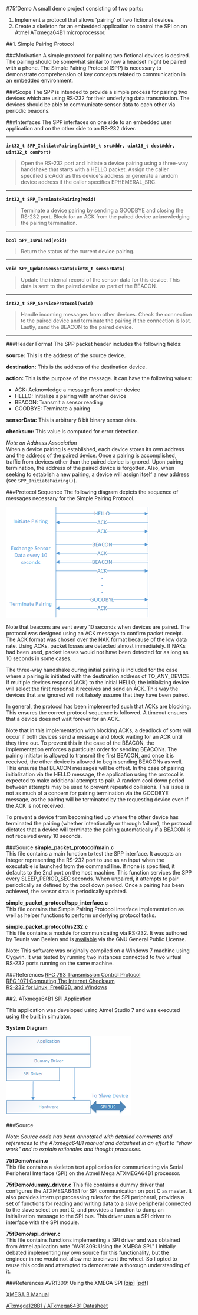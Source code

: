 #75fDemo
A small demo project consisting of two parts:  
1. Implement a protocol that allows 'pairing' of two fictional devices.  
2. Create a skeleton for an embedded application to control the SPI on an Atmel ATxmega64B1 microprocessor.

##1. Simple Pairing Protocol

###Motivation
A simple protocol for pairing two fictional devices is desired. The pairing should be somewhat similar to how a headset might be paired with a phone. The Simple Pairing Protocol (SPP) is necessary to demonstrate comprehension of key concepts related to communication in an embedded environment.

###Scope
The SPP is intended to provide a simple process for pairing two devices which are using RS-232 for their underlying data transmission. The devices should be able to communicate sensor data to each other via periodic beacons.

###Interfaces
The SPP interfaces on one side to an embedded user application and on the other side to an RS-232 driver.

---

**`int32_t SPP_InitiatePairing(uint16_t srcAddr, uint16_t destAddr, uint32_t comPort)`**

> Open the RS-232 port and initiate a device pairing using a three-way handshake that starts with a HELLO packet. Assign the caller specified srcAddr as this device's address or generate a random device address if the caller specifies EPHEMERAL_SRC.

---

**`int32_t SPP_TerminatePairing(void)`**

> Terminate a device pairing by sending a GOODBYE and closing the RS-232 port. Block for an ACK from the paired device acknowledging the pairing termination.

---

**`bool SPP_IsPaired(void)`**
> Return the status of the current device pairing.

---

**`void SPP_UpdateSensorData(uint8_t sensorData)`**
> Update the internal record of the sensor data for this device. This data is sent to the paired device as part of the BEACON.

---

**`int32_t SPP_ServiceProtocol(void)`**
> Handle incoming messages from other devices. Check the connection to the paired device and terminate the pairing if the connection is lost. Lastly, send the BEACON to the paired device.

---

###Header Format
The SPP packet header includes the following fields:

**source:** This is the address of the source device.

**destination:** This is the address of the destination device.

**action:** This is the purpose of the message. It can have the following values:
- ACK: Acknowledge a message from another device
- HELLO: Initialize a pairing with another device
- BEACON: Transmit a sensor reading
- GOODBYE: Terminate a pairing

**sensorData:** This is arbitrary 8 bit binary sensor data.

**checksum:** This value is computed for error detection.

*Note on Address Association*  
When a device pairing is established, each device stores its own address and the address of the paired device. Once a pairing is accomplished, traffic from devices other than the paired device is ignored. Upon pairing termination, the address of the
paired device is forgotten. Also, when seeking to establish a new pairing, a device will assign itself a new address (see `SPP_InitiatePairing()`).

###Protocol Sequence
The following diagram depicts the sequence of messages necessary for the Simple Pairing Protocol.

![](https://github.com/cbaumler/75fDemo/blob/master/docs/protocol.png)

Note that beacons are sent every 10 seconds when devices are paired. The protocol was designed using an ACK message to confirm packet receipt. The ACK format was chosen over the NAK format because of the low data rate. Using ACKs, packet losses are detected almost immediately. If NAKs had been used, packet losses would not have been detected for as long as 10 seconds in some cases.

The three-way handshake during initial pairing is included for the case where a pairing is initiated with the destination address of TO_ANY_DEVICE. If multiple devices respond (ACK) to the initial HELLO, the initializing device will select the first response it receives and send an ACK. This way the devices that are ignored will not falsely assume that they have been paired.

In general, the protocol has been implemented such that ACKs are blocking. This ensures the correct protocol sequence is followed. A timeout ensures that a device does not wait forever for an ACK. 

Note that in this implementation with blocking ACKs, a deadlock of sorts will occur if both devices send a message and block waiting for an ACK until they time out. To prevent this in the case of the BEACON, the implementation enforces a particular order for sending BEACONs. The pairing initiator is allowed to transmit the first BEACON, and once it is received, the other device is allowed to begin sending BEACONs as well. This ensures that BEACON messages will be offset. In the case of pairing initialization via the HELLO message, the application using the protocol is expected to make additional attempts to pair. A random cool down period between attempts may be used to prevent repeated collisions. This issue is not as much of a concern for pairing termination via the GOODBYE message, as the pairing will be terminated by the requesting device even if the ACK is not received.

To prevent a device from becoming tied up where the other device has terminated the pairing (whether intentionally or through failure), the protocol dictates that a device will terminate the pairing automatically if a BEACON is not received every 10 seconds.

###Source
**simple_packet_protocol/main.c**  
This file contains a main function to test the SPP interface. It accepts an integer representing the RS-232 port to use as an input when the executable is launched from the command line. If none is specified, it defaults to the 2nd port on the host machine. This function services the SPP every SLEEP_PERIOD_SEC seconds. When unpaired, it attempts to pair periodically as defined by the cool down period. Once a pairing has been achieved, the sensor data is periodically updated.

**simple_packet_protocol/spp_interface.c**  
This file contains the Simple Pairing Protocol interface implementation as well as helper functions to perform underlying protocol tasks.

**simple_packet_protocol/rs232.c**  
This file contains a module for communicating via RS-232. It was authored by Teunis van Beelen and is [available](http://www.teuniz.net/RS-232/) via the GNU General Public License.

Note: This software was originally compiled on a Windows 7 machine using Cygwin. It was tested by running two instances connected to two virtual RS-232 ports running on the same machine.

###References
[RFC 793 Transmission Control Protocol](https://tools.ietf.org/html/rfc793)  
[RFC 1071 Computing The Internet Checksum](https://tools.ietf.org/html/rfc1071)  
[RS-232 for Linux, FreeBSD, and Windows](http://www.teuniz.net/RS-232/)

##2. ATxmega64B1 SPI Application

This application was developed using Atmel Studio 7 and was executed using the built in simulator.

**System Diagram**

![System Diagram](https://github.com/cbaumler/75fDemo/blob/master/docs/spi.png "System Diagram")

###Source

*Note: Source code has been annotated with detailed comments and references to the ATxmega64B1 manual and datasheet in an effort to "show work" and to explain rationales and thought processes.*

**75fDemo/main.c**  
This file contains a skeleton test application for communicating via Serial Peripheral Interface (SPI) on the Atmel Mega ATXMEGA64B1 processor. 

**75fDemo/dummy_driver.c**
This file contains a dummy driver that configures the ATXMEGA64B1 for SPI communication on port C as master. It also provides interrupt processing rules for the SPI peripheral, provides a set of functions for reading and writing data to a slave peripheral connected to the slave select on port C, and provides a function to dump an initialization message to the SPI bus. This driver uses a SPI driver to interface with the SPI module.

**75fDemo/spi_driver.c**  
This file contains functions implementing a SPI driver and was obtained from Atmel aplication note "AVR1309: Using the XMEGA SPI." I initially debated implementing my own source for this functionality, but the engineer in me would not allow me to reinvent the wheel. So I opted to reuse this code and attempted to demonstrate a thorough understanding of it. 

###References
AVR1309: Using the XMEGA SPI [[zip]](http://www.atmel.com/images/AVR1309.zip) [[pdf]](http://www.atmel.com/Images/doc8057.pdf)

[XMEGA B Manual](http://www.atmel.com/images/Atmel-8291-8-and-16-bit-AVR-Microcontrollers-XMEGA-B_Manual.pdf)

[ATxmega128B1 / ATxmega64B1 Datasheet](http://www.atmel.com/Images/Atmel-8330-8-and-16-bit-AVR-Microcontroller-XMEGA-B-ATxmega64B1-ATxmega128B1_Datasheet.pdf)
